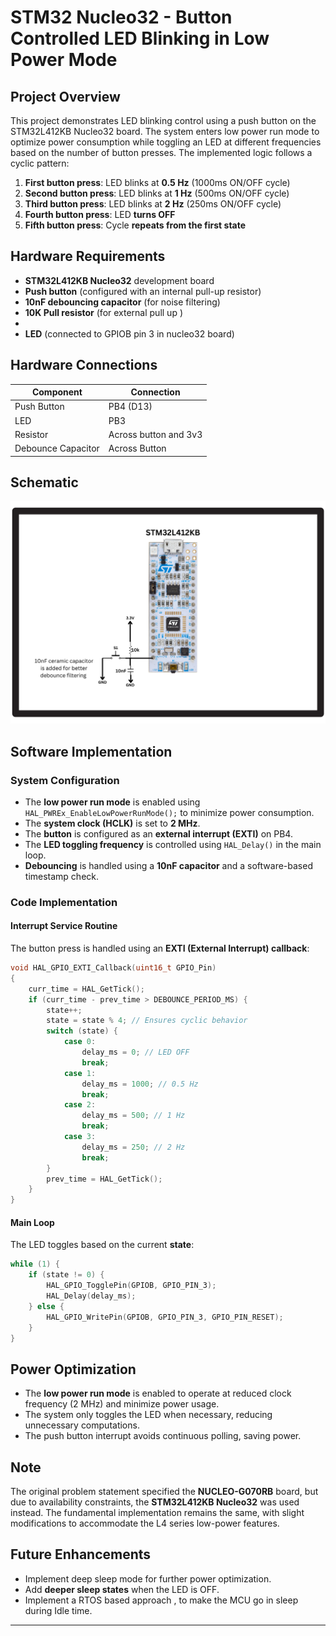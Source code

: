 # STM32 Nucleo32 - Button Controlled LED Blinking in Low Power Mode

## Project Overview
This project demonstrates LED blinking control using a push button on the STM32L412KB Nucleo32 board. The system enters low power run mode to optimize power consumption while toggling an LED at different frequencies based on the number of button presses. The implemented logic follows a cyclic pattern:

1. **First button press**: LED blinks at **0.5 Hz** (1000ms ON/OFF cycle)
2. **Second button press**: LED blinks at **1 Hz** (500ms ON/OFF cycle)
3. **Third button press**: LED blinks at **2 Hz** (250ms ON/OFF cycle)
4. **Fourth button press**: LED **turns OFF**
5. **Fifth button press**: Cycle **repeats from the first state**

## Hardware Requirements
- **STM32L412KB Nucleo32** development board
- **Push button** (configured with an internal pull-up resistor)
- **10nF debouncing capacitor** (for noise filtering)
-  **10K Pull resistor** (for external pull up )
- 
- **LED** (connected to GPIOB pin 3 in nucleo32 board)

## Hardware Connections
| Component  | Connection  |
|------------|------------|
| Push Button | PB4 (D13)  |
| LED         | PB3        |
|Resistor | Across button and 3v3|
| Debounce Capacitor | Across Button |

## Schematic  
![image](https://github.com/AbhinavDhamne/nosh27/blob/79a491ad34da98991e6e23f4251360ca898e8c46/CIRCUIT%20DIAGRAM.png)

## Software Implementation
### System Configuration
- The **low power run mode** is enabled using `HAL_PWREx_EnableLowPowerRunMode();` to minimize power consumption.
- The **system clock (HCLK)** is set to **2 MHz**.
- The **button** is configured as an **external interrupt (EXTI)** on PB4.
- The **LED toggling frequency** is controlled using `HAL_Delay()` in the main loop.
- **Debouncing** is handled using a **10nF capacitor** and a software-based timestamp check.

### Code Implementation
#### Interrupt Service Routine
The button press is handled using an **EXTI (External Interrupt) callback**:
```c
void HAL_GPIO_EXTI_Callback(uint16_t GPIO_Pin)
{
    curr_time = HAL_GetTick();
    if (curr_time - prev_time > DEBOUNCE_PERIOD_MS) {
        state++;
        state = state % 4; // Ensures cyclic behavior
        switch (state) {
            case 0:
                delay_ms = 0; // LED OFF
                break;
            case 1:
                delay_ms = 1000; // 0.5 Hz
                break;
            case 2:
                delay_ms = 500; // 1 Hz
                break;
            case 3:
                delay_ms = 250; // 2 Hz
                break;
        }
        prev_time = HAL_GetTick();
    }
}
```

#### Main Loop
The LED toggles based on the current **state**:
```c
while (1) {
    if (state != 0) {
        HAL_GPIO_TogglePin(GPIOB, GPIO_PIN_3);
        HAL_Delay(delay_ms);
    } else {
        HAL_GPIO_WritePin(GPIOB, GPIO_PIN_3, GPIO_PIN_RESET);
    }
}
```

## Power Optimization
- The **low power run mode** is enabled to operate at reduced clock frequency (2 MHz) and minimize power usage.
- The system only toggles the LED when necessary, reducing unnecessary computations.
- The push button interrupt avoids continuous polling, saving power.


## Note
The original problem statement specified the **NUCLEO-G070RB** board, but due to availability constraints, the **STM32L412KB Nucleo32** was used instead. The fundamental implementation remains the same, with slight modifications to accommodate the L4 series low-power features.

## Future Enhancements
- Implement deep sleep mode for further power optimization.
- Add **deeper sleep states** when the LED is OFF.
- Implement a RTOS based approach , to make the MCU go in sleep during Idle time.

----
